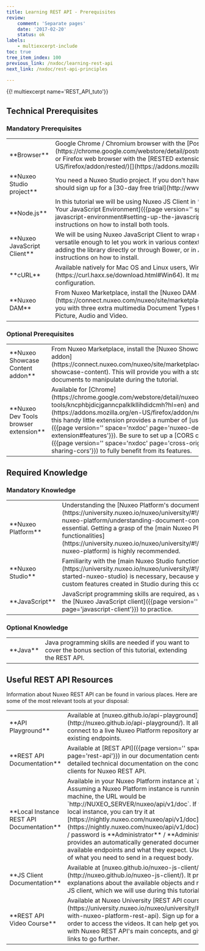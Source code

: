 ```yaml
---
title: Learning REST API - Prerequisites
review:
    comment: 'Separate pages'
    date: '2017-02-20'
    status: ok
labels:
    - multiexcerpt-include
toc: true
tree_item_index: 100
previous_link: /nxdoc/learning-rest-api
next_link: /nxdoc/rest-api-principles

---
```


{{! multiexcerpt name='REST_API_tuto'}}


## Technical Prerequisites

### Mandatory Prerequisites

<div class="table-scroll">
  <table class="hover">
    <tbody>
      <tr>
        <td>**Browser**</td>
        <td>
          Google Chrome / Chromium browser with the [Postman extension](https://chrome.google.com/webstore/detail/postman/fhbjgbiflinjbdggehcddcbncdddomop), or Firefox web browser with the [RESTED extension](https://addons.mozilla.org/en-US/firefox/addon/rested/)[](https://addons.mozilla.org/en-us/firefox/addon/restclient/)
        </td>
      </tr>
      <tr>
        <td>**Nuxeo Studio project**</td>
        <td>
          You need a Nuxeo Studio project. If you don't have a Nuxeo Online Services account, you should sign up for a [30-day free trial](http://www.nuxeo.com/downloads/#online-trial).
        </td>
      </tr>
      <tr>
        <td>**Node.js**</td>
        <td>
          In this tutorial we will be using Nuxeo JS Client in **node.js**. Check the page [Setting up Your JavaScript Environment]({{page version='' space='nxdoc' page='setting-up-your-javascript-environment#setting-up-the-javascript-environment'}}) for complete instructions on how to install both tools.
        </td>
      </tr>
      <tr>
        <td>**Nuxeo JavaScript Client**</td>
        <td>
          We will be using Nuxeo JavaScript Client to wrap our REST API calls. Nuxeo JS client is versatile enough to let you work in various contexts: in **Node.js**, in the browser by adding the library directly or through Bower, or in AngularJS applications.
          See above for instructions on how to install.
        </td>
      </tr>
      <tr>
        <td>**cURL**</td>
        <td>
          Available natively for Mac OS and Linux users, Windows users can [install it](https://curl.haxx.se/download.html#Win64). It may be useful to check your CORS configuration.
        </td>
      </tr>
      <tr>
        <td>**Nuxeo DAM**</td>
        <td>
          From Nuxeo Marketplace, install the [Nuxeo DAM addon](https://connect.nuxeo.com/nuxeo/site/marketplace/package/nuxeo-dam). This will provide you with three extra multimedia Document Types to use and test throughout the tutorial: Picture, Audio and Video.
        </td>
      </tr>
    </tbody>
  </table>
</div>

### Optional Prerequisites

<div class="table-scroll">
  <table class="hover">
    <tbody>
      <tr>
        <td>**Nuxeo Showcase Content addon**</td>
        <td>
          From Nuxeo Marketplace, install the [Nuxeo Showcase Content addon](https://connect.nuxeo.com/nuxeo/site/marketplace/package/nuxeo-showcase-content). This will provide you with a stock of various documents to manipulate during the tutorial.
        </td>
      </tr>
      <tr>
        <td>**Nuxeo Dev Tools browser extension**</td>
        <td>
          Available for [Chrome](https://chrome.google.com/webstore/detail/nuxeo-dev-tools/kncphbjdicjganncpalklkllihdidcmh?hl=en) and [Firefox](https://addons.mozilla.org/en-US/firefox/addon/nuxeo-dev-tools/), this handy little extension provides a number of [useful shortcuts]({{page version='' space='nxdoc' page='nuxeo-dev-tools-extension#features'}}). Be sure to set up a [CORS configuration]({{page version='' space='nxdoc' page='cross-origin-resource-sharing-cors'}}) to fully benefit from its features.
        </td>
      </tr>
    </tbody>
  </table>
</div>


## Required Knowledge

### Mandatory Knowledge

<div class="table-scroll">
  <table class="hover">
    <tbody>
      <tr>
        <td>**Nuxeo Platform**</td>
        <td>
          Understanding the [Nuxeo Platform's document concept](https://university.nuxeo.io/nuxeo/university/#!/course/using-nuxeo-platform/understanding-document-concept) is essential. Getting a grasp of the [main Nuxeo Platform functionalities](https://university.nuxeo.io/nuxeo/university/#!/course/using-nuxeo-platform) is highly recommended.
        </td>
      </tr>
      <tr>
        <td>**Nuxeo Studio**</td>
        <td>
          Familiarity with the [main Nuxeo Studio functionalities](https://university.nuxeo.io/nuxeo/university/#!/course/getting-started-nuxeo-studio) is necessary, because you will call custom features created in Studio during this course.
        </td>
      </tr>
      <tr>
        <td>**JavaScript**</td>
        <td>
          JavaScript programming skills are required, as we will be using the [Nuxeo JavaScript client]({{page version='' space='nxdoc' page='javascript-client'}}) to practice.
        </td>
      </tr>
    </tbody>
  </table>
</div>

### Optional Knowledge

<div class="table-scroll">
  <table class="hover">
    <tbody>
      <tr>
        <td>**Java**</td>
        <td>
          Java programming skills are needed if you want to cover the bonus section of this tutorial, extending the REST API.
        </td>
      </tr>
    </tbody>
  </table>
</div>


## Useful REST API Resources

Information about Nuxeo REST API can be found in various places. Here are some of the most relevant tools at your disposal:

<div class="table-scroll">
  <table class="hover">
    <tbody>
      <tr>
        <td>**API Playground**</td>
        <td>
          Available at [nuxeo.github.io/api-playground](http://nuxeo.github.io/api-playground/). It allows you to connect to a live Nuxeo Platform repository and try out the existing endpoints.
        </td>
      </tr>
      <tr>
        <td>**REST API Documentation**</td>
        <td>
          Available at [REST API]({{page version='' space='nxdoc' page='rest-api'}}) in our documentation center. It provides detailed technical documentation on the concepts, features and clients for Nuxeo REST API.
        </td>
      </tr>
      <tr>
        <td>**Local Instance REST API Documentation**</td>
        <td>
        Available in your Nuxeo Platform instance at `api/v1/doc`. Assuming a Nuxeo Platform instance is running on your machine, the URL would be `http://NUXEO_SERVER/nuxeo/api/v1/doc`. If you don't have a local instance, you can try it at [https://nightly.nuxeo.com/nuxeo/api/v1/doc](https://nightly.nuxeo.com/nuxeo/api/v1/doc). The default login / password is **Administrator** / **Administrator**. It provides an automatically generated documentation with the available endpoints and what they expect. Use it to get an idea of what you need to send in a request body.
        </td>
      </tr>
      <tr>
        <td>**JS Client Documentation**</td>
        <td>
          Available at [nuxeo.github.io/nuxeo-js-client/](http://nuxeo.github.io/nuxeo-js-client/). It provides explanations about the available objects and methods in Nuxeo JS client, which we will use during this tutorial.
        </td>
      </tr>
      <tr>
        <td>**REST API Video Course**</td>
        <td>
          Available at Nuxeo University [REST API course](https://university.nuxeo.io/nuxeo/university/#!/course/working-with-nuxeo-platform-rest-api). Sign up for a free account in order to access the videos. It can help get you started quickly with Nuxeo REST API's main concepts, and gives the relevant links to go further.
        </td>
      </tr>
    </tbody>
  </table>
</div>
